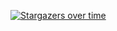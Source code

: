 [![Stargazers over time](https://starchart.cc/hellobike/thrio.svg)](https://starchart.cc/hellobike/thrio)
